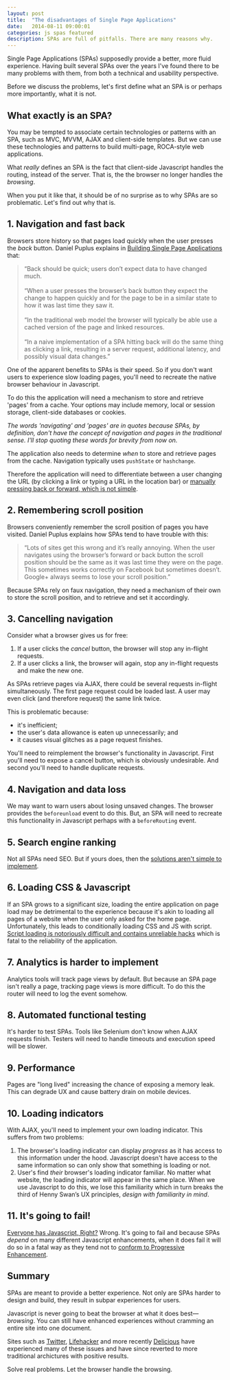 ```yaml
---
layout: post
title:  "The disadvantages of Single Page Applications"
date:   2014-08-11 09:00:01
categories: js spas featured
description: SPAs are full of pitfalls. There are many reasons why.
---
```


Single Page Applications (SPAs) supposedly provide a better, more fluid experience. Having built several SPAs over the years I've found there to be many problems with them, from both a technical and usability perspective.

Before we discuss the problems, let's first define what an SPA is or perhaps more importantly, what it is not.

## What exactly is an SPA?

You may be tempted to associate certain technologies or patterns with an SPA, such as MVC, MVVM, AJAX and client-side templates. But we can use these technologies and patterns to build multi-page, ROCA-style web applications.

What *really* defines an SPA is the fact that client-side Javascript handles the routing, instead of the server. That is, the the browser no longer handles the *browsing*.

When you put it like that, it should be of no surprise as to why SPAs are so problematic. Let's find out why that is.

## 1. Navigation and fast back

Browsers store history so that pages load quickly when the user presses the *back* button. Daniel Puplus explains in [Building Single Page Applications](https://medium.com/joys-of-javascript/4353246f4480) that:

> &ldquo;Back should be quick; users don’t expect data to have changed much.<br><br>
> &ldquo;When a user presses the browser’s back button they expect the change to happen quickly and for the page to be in a similar state to how it was last time they saw it.<br><br>
> &ldquo;In the traditional web model the browser will typically be able use a cached version of the page and linked resources.<br><br>
> &ldquo;In a naive implementation of a SPA hitting back will do the same thing as clicking a link, resulting in a server request, additional latency, and possibly visual data changes.&rdquo;

One of the apparent benefits to SPAs is their speed. So if you don't want users to experience slow loading pages, you'll need to recreate the native browser behaviour in Javascript.

To do this the application will need a mechanism to store and retrieve 'pages' from a cache. Your options may include memory, local or session storage, client-side databases or cookies.

*The words 'navigating' and 'pages' are in quotes because SPAs, by definition, don't have the concept of navigation and pages in the traditional sense. I'll stop quoting these words for brevity from now on.*

The application also needs to determine *when* to store and retrieve pages from the cache. Navigation typically uses `pushState` or `hashchange`.

Therefore the application will need to differentiate between a user changing the URL (by clicking a link or typing a URL in the location bar) or [manually pressing back or forward, which is not simple](http://stackoverflow.com/questions/2008806/how-to-detect-if-the-user-clicked-the-back-button).

## 2. Remembering scroll position

Browsers conveniently remember the scroll position of pages you have visited. Daniel Puplus explains how SPAs tend to have trouble with this:

> &ldquo;Lots of sites get this wrong and it’s really annoying. When the user navigates using the browser’s forward or back button the scroll position should be the same as it was last time they were on the page. This sometimes works correctly on Facebook but sometimes doesn’t. Google+ always seems to lose your scroll position.&rdquo;

Because SPAs rely on faux navigation, they need a mechanism of their own to store the scroll position, and to retrieve and set it accordingly.

## 3. Cancelling navigation

Consider what a browser gives us for free:

1. If a user clicks the *cancel* button, the browser will stop any in-flight requests.
2. If a user clicks a link, the browser will again, stop any in-flight requests and make the new one.

As SPAs retrieve pages via AJAX, there could be several requests in-flight simultaneously. The first page request could be loaded last. A user may even click (and therefore request) the same link twice.

This is problematic because:

- it's inefficient;
- the user's data allowance is eaten up unnecessarily; and
- it causes visual glitches as a page request finishes.

You'll need to reimplement the browser's functionality in Javascript. First you'll need to expose a cancel button, which is obviously undesirable. And second you'll need to handle duplicate requests.

## 4. Navigation and data loss

We may want to warn users about losing unsaved changes. The browser provides the `beforeunload` event to do this. But, an SPA will need to recreate this functionality in Javascript perhaps with a `beforeRouting` event.

## 5. Search engine ranking

Not all SPAs need SEO. But if yours does, then the [solutions aren't simple to implement](http://stackoverflow.com/questions/7549306/single-page-js-websites-and-seo).

## 6. Loading CSS &amp; Javascript

If an SPA grows to a significant size, loading the entire application on page load may be detrimental to the experience because it's akin to loading all pages of a website when the user only asked for the home page. Unfortunately, this leads to conditionally loading CSS and JS with script. [Script loading is notoriously difficult and contains unreliable hacks](http://blog.getify.com/labjs-script-loading-the-way-it-should-be/) which is fatal to the reliability of the application.

## 7. Analytics is harder to implement

Analytics tools will track page views by default. But because an SPA page isn't really a page, tracking page views is more difficult. To do this the router will need to log the event somehow.

## 8. Automated functional testing

It's harder to test SPAs. Tools like Selenium don't know when AJAX requests finish. Testers will need to handle timeouts and execution speed will be slower.

## 9. Performance

Pages are "long lived" increasing the chance of exposing a memory leak. This can degrade UX and cause battery drain on mobile devices.

## 10. Loading indicators

With AJAX, you'll need to implement your own loading indicator. This suffers from two problems:

1. The browser's loading indicator can display *progress* as it has access to this information under the hood. Javascript doesn't have access to the same information so can only show that something is loading or not.
2. User's find *their* browser's loading indicator familiar. No matter what website, the loading indicator will appear in the same place. When we use Javascript to do this, we lose this familiarity which in turn breaks the third of Henny Swan’s UX principles, *design with familiarity in mind*.

## 11. It's going to fail!

[Everyone has Javascript, Right?](http://kryogenix.org/code/browser/everyonehasjs.html) Wrong. It's going to fail and because SPAs *depend* on many different Javascript enhancements, when it does fail it will do so in a fatal way as they tend not to [conform to Progressive Enhancement](/articles/writing-javascript-that-conforms-to-progressive-enhancement/).

## Summary

SPAs are meant to provide a better experience. Not only are SPAs harder to design and build, they result in subpar experiences for users.

Javascript is never going to beat the browser at what it does best&mdash;*browsing*. You can still have enhanced experiences without cramming an entire site into one document.

Sites such as [Twitter](https://blog.twitter.com/2012/improving-performance-on-twittercom), [Lifehacker](http://isolani.co.uk/blog/javascript/BreakingTheWebWithHashBangs) and more recently [Delicious](http://blog.delicious.com/2016/01/delicious-changes/) have experienced many of these issues and have since reverted to more traditional archictures with positive results.

Solve real problems. Let the browser handle the browsing.